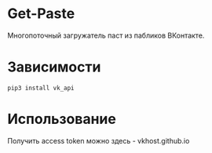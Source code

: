 # Get-Paste
Многопоточный загружатель паст из пабликов ВКонтакте.

# Зависимости
``pip3 install vk_api``

# Использование
Получить access token можно здесь - vkhost.github.io
